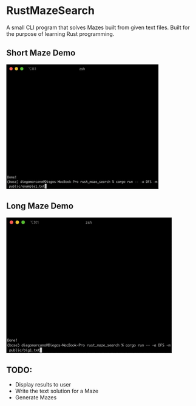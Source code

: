 # RustMazeSearch 

A small CLI program that solves Mazes built from given text files. Built for the purpose of learning Rust programming.


## Short Maze Demo
![small demo](https://github.com/Dmarcano/RustMazeSearch/blob/master/public/demos/rust%20maze%20search%20demo%20small.2020-09-06%2014_27_50.gif)


## Long Maze Demo
![large demo](https://github.com/Dmarcano/RustMazeSearch/blob/master/public/demos/rust%20maze%20search%20demo%20large.2020-09-06%2014_27_20.gif)

## TODO: 
* Display results to user
* Write the text solution for a Maze
* Generate Mazes

